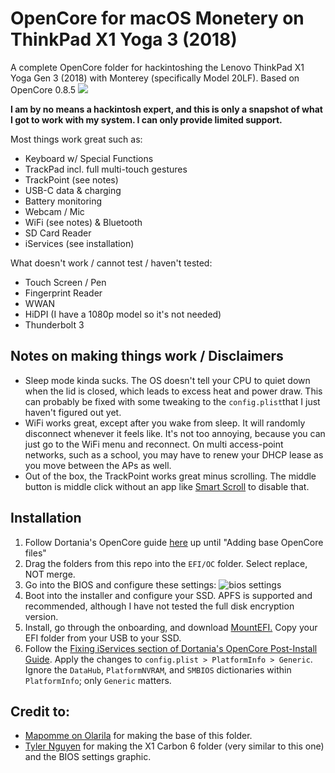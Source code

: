 # OpenCore for macOS Monetery on ThinkPad X1 Yoga 3 (2018)
A complete OpenCore folder for hackintoshing the Lenovo ThinkPad X1 Yoga Gen 3 (2018) with Monterey (specifically Model 20LF). Based on OpenCore 0.8.5
![](https://i.imgur.com/Zjjm45P.png)

**I am by no means a hackintosh expert, and this is only a snapshot of what I got to work with my system. I can only provide limited support.**

Most things work great such as:
  - Keyboard w/ Special Functions
  - TrackPad incl. full multi-touch gestures
  - TrackPoint (see notes)
  - USB-C data & charging
  - Battery monitoring
  - Webcam / Mic
  - WiFi (see notes) & Bluetooth
  - SD Card Reader
  - iServices (see installation)

What doesn't work / cannot test / haven't tested:
  - Touch Screen / Pen
  - Fingerprint Reader
  - WWAN
  - HiDPI (I have a 1080p model so it's not needed)
  - Thunderbolt 3
  
## Notes on making things work / Disclaimers
  - Sleep mode kinda sucks. The OS doesn't tell your CPU to quiet down when the lid is closed, which leads to excess heat and power draw. This can probably be fixed with some tweaking to the ``config.plist``that I just haven't figured out yet.
  - WiFi works great, except after you wake from sleep. It will randomly disconnect whenever it feels like. It's not too annoying, because you can just go to the WiFi menu and reconnect. On multi access-point networks, such as a school, you may have to renew your DHCP lease as you move between the APs as well.
  - Out of the box, the TrackPoint works great minus scrolling. The middle button is middle click without an app like [Smart Scroll](https://www.marcmoini.com/sx_en.html) to disable that.

## Installation
  1. Follow Dortania's OpenCore guide [here](https://dortania.github.io/OpenCore-Install-Guide/) up until "Adding base OpenCore files"
  2. Drag the folders from this repo into the ``EFI/OC`` folder. Select replace, NOT merge.
  3. Go into the BIOS and configure these settings: ![bios settings](https://i.imgur.com/ScfQBMF.png)
  4. Boot into the installer and configure your SSD. APFS is supported and recommended, although I have not tested the full disk encryption version.
  5. Install, go through the onboarding, and download [MountEFI.](https://github.com/corpnewt/MountEFI) Copy your EFI folder from your USB to your SSD.
  6. Follow the [Fixing iServices section of Dortania's OpenCore Post-Install Guide](https://dortania.github.io/OpenCore-Post-Install/universal/iservices.html#using-gensmbios). Apply the changes to ``config.plist > PlatformInfo > Generic``. Ignore the ``DataHub``, ``PlatformNVRAM``, and ``SMBIOS`` dictionaries within ``PlatformInfo``; only ``Generic`` matters.

## Credit to:
  - [Mapomme on Olarila](https://www.olarila.com/topic/23224-monterey-on-lenovo-x1-yoga-3rd-gen/) for making the base of this folder.
  - [Tyler Nguyen](https://tylernguyen.github.io/x1c6-hackintosh/) for making the X1 Carbon 6 folder (very similar to this one) and the BIOS settings graphic.
